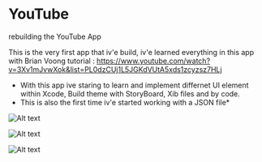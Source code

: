 # YouTube
rebuilding the YouTube App

This is the very first app that iv'e build, iv'e learned everything in this app with Brian Voong tutorial : https://www.youtube.com/watch?v=3Xv1mJvwXok&list=PL0dzCUj1L5JGKdVUtA5xds1zcyzsz7HLj

* With this app ive staring to learn and implement differnet UI element within Xcode,  Build theme with StoryBoard, Xib files and by code.
* This is also the first time iv'e started working with a JSON file*


![Alt text](https://drive.google.com/uc?export=view&id=1Mcyxm99xB1mIXz0n7QQi1qjVoXAximlm "Main Page")

![Alt text](https://drive.google.com/uc?export=view&id=1IIbIJF2CrqKodrI6z5ol7nNxaJKZZdiO "crolling between pageds")

![Alt text](https://drive.google.com/uc?export=view&id=1Kdc7qZ_gNfpPKGx9npqoqK6LLDoMozFl "Settings button")

